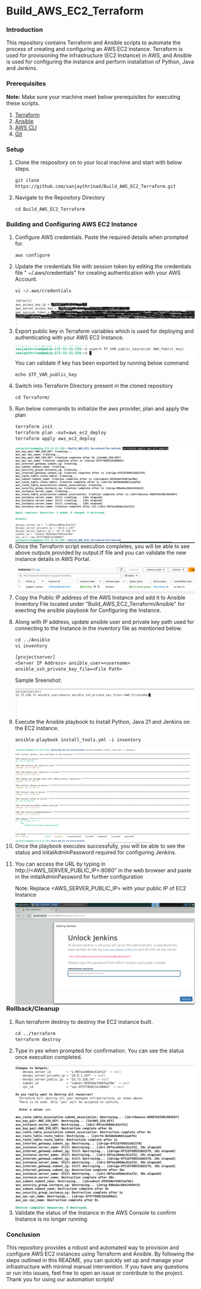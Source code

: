 # Build_AWS_EC2_Terraform

<h3>Introduction</h3>
This repository contains Terraform and Ansible scripts to automate the process of creating and configuring an AWS EC2 instance. Terraform is used for provisioning the infrastructure (EC2 Instance) in AWS, and Ansible is used for configuring the instance and perform installation of Python, Java and Jenkins.

<h3>Prerequisites</h3>
<b>Note:</b> Make sure your machine meet below prerequisites for executing these scripts.

1. [Terraform](https://docs.ansible.com/ansible/latest/installation_guide/intro_installation.html)
2. [Ansible](https://developer.hashicorp.com/terraform/tutorials/aws-get-started/install-cli)
3. [AWS CLI](https://docs.aws.amazon.com/cli/latest/userguide/getting-started-install.html)
4. [Git](https://git-scm.com/downloads)

<h3>Setup</h3>

1. Clone the respository on to your local machine and start with below steps.

    ```
    git clone https://github.com/sanjaythrinad/Build_AWS_EC2_Terraform.git
    ```

2. Navigate to the Repository Directory

    ```
    cd Build_AWS_EC2_Terraform
    ```

<h3>Building and Configuring AWS EC2 Instance</h3>

1. Configure AWS credentials. Paste the required details when prompted for.

    ```
    aws configure
    ```

2. Update the credentials file with session token by editing the credentials file  " ~/.aws/credentials" for creating authentication with your AWS Account. 
    
    ```
    vi ~/.aws/credentials
    ```

    <img src="screenshots/aws_secret_keys.png" align="left"/><br>


3. Export public key in Terraform variables which is used for deploying and authenticating with your AWS EC2 Instance.  

    <img src="screenshots/export_pub_key.png" align="left"/><br>

    You can validate if key has been exported by running below command

    ```
    echo $TF_VAR_public_key
    ```

4. Switch into Terraform Directory present in the cloned repository

    ```
    cd Terraform/
    ```


5. Run below commands to initialize the aws provider, plan and apply the plan
    
    ```
    terraform init
    terraform plan -out=aws_ec2_deploy
    terraform apply aws_ec2_deploy
    ```

    <img src="screenshots/terraform_run_out.png" align="left"/><br>


6. Once the Terraform script execution completes, you will be able to see above outputs provided by output.tf file and you can validate the new instance details in AWS Portal. 

    <img src="screenshots/aws_ec2_console.png" align="left"/><br>


7. Copy the Public IP address of the AWS Instance and add it to Ansible Inventory File located under "Build_AWS_EC2_Terraform/Ansible" for execting the ansible playbook for Configuring the Instance.


8. Along with IP address, update ansible user and private key path used for connecting to the Instance in the inventory file as mentioned below.

    ```
    cd ../Ansible
    vi inventory
    ```

    ```
    [projectserver]
    <Server IP Address> ansible_user=<username> ansible_ssh_private_key_file=<File Path>
    ```
    Sample Sreenshot:

    <img src="screenshots/ansible_inventory_sample.png" align="left"/><br>


9. Execute the Ansible playbook to Install Python, Java 21 and Jenkins on the EC2 Instance.

    ```
    ansible-playbook install_tools.yml -i inventory
    ```

    <img src="screenshots/ansible_run_out.png" align="left"/><br>


10. Once the playbook executes successfully, you will be able to see the status and initalAdminPassword required for configuring Jenkins.


11. You can access the URL by typing in http://<AWS_SERVER_PUBLIC_IP>:8080" in the web browser and paste in the initalAdminPassword for further configuration
    
    Note: Replace <AWS_SERVER_PUBLIC_IP> with your public IP of EC2 Instance

    <img src="screenshots/jenkins_demo.png" align="left"/><br>


<h3>Rollback/Cleanup</h3>

1. Run terraform destroy to destroy the EC2 instance built.

    ```
    cd ../terraform
    terraform destroy
    ```


2. Type in yes when prompted for confirmation. You can see the status once execution completed.

    <img src="screenshots/destroy_instance.png" align="left"/><br>


3. Validate the status of the Instance in the AWS Console to confirm Instance is no longer running.


<h3>Conclusion</h3>

This repository provides a robust and automated way to provision and configure AWS EC2 instances using Terraform and Ansible. By following the steps outlined in this README, you can quickly set up and manage your infrastructure with minimal manual intervention. If you have any questions or run into issues, feel free to open an issue or contribute to the project. Thank you for using our automation scripts!
